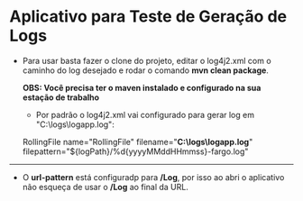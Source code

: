 # Aplicativo para Teste de Geração de Logs

- Para usar basta fazer o clone do projeto, editar o log4j2.xml com o caminho do log desejado e rodar o comando **mvn clean package**. <p>
 **OBS: Você precisa ter o maven instalado e configurado na sua estação de trabalho**

   - Por padrão o log4j2.xml vai configurado para gerar log em "C:\logs\logapp.log":
	
	RollingFile name="RollingFile" filename="**C:\logs\logapp.log**" filepattern="${logPath}/%d{yyyyMMddHHmmss}-fargo.log" 
----------

- O **url-pattern** está configuradp para **/Log**, por isso ao abri o aplicativo não esqueça de usar o **/Log** ao final da URL.  
